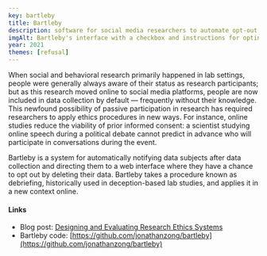 ```yaml
---
key: bartleby
title: Bartleby
description: software for social media researchers to automate opt-out procedures
imgAlt: Bartleby's interface with a checkbox and instructions for opting out of a study
year: 2021
themes: [refusal]
---
```


When social and behavioral research primarily happened in lab settings, people were generally always aware of their status as research participants; but as this research moved online to social media platforms, people are now included in data collection by default — frequently without their knowledge. This newfound possibility of passive participation in research has required researchers to apply ethics procedures in new ways. For instance, online studies reduce the viability of prior informed consent: a scientist studying online speech during a political debate cannot predict in advance who will participate in conversations during the event.

Bartleby is a system for automatically notifying data subjects after data collection and directing them to a web interface where they have a chance to opt out by deleting their data. Bartleby takes a procedure known as debriefing, historically used in deception-based lab studies, and applies it in a new context online.

#### Links

- Blog post: [Designing and Evaluating Research Ethics Systems](https://citizensandtech.org/2022/02/designing-and-evaluating-research-ethics-systems/)
- Bartleby code: [https://github.com/jonathanzong/bartleby](https://github.com/jonathanzong/bartleby)
